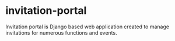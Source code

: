# invitation-portal
Invitation portal is Django based web application created to manage invitations for numerous functions and events.
